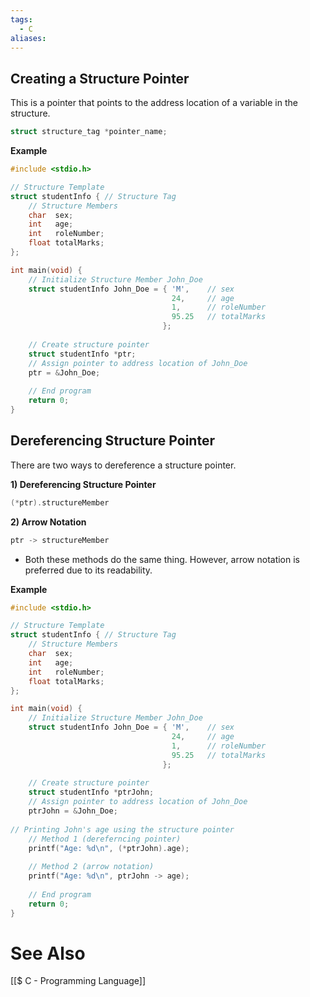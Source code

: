 ```yaml
---
tags:
  - C
aliases:
---
```


## Creating a Structure Pointer
This is a pointer that points to the address location of a variable in the structure.
```c showlinenumbers
struct structure_tag *pointer_name;
```

**Example**
```c showlinenumbers {20-23}
#include <stdio.h>

// Structure Template
struct studentInfo { // Structure Tag
	// Structure Members
	char  sex;
	int   age;
	int   roleNumber;
	float totalMarks;
};

int main(void) {
	// Initialize Structure Member John_Doe
	struct studentInfo John_Doe = { 'M',    // sex
									24,     // age
									1,      // roleNumber
									95.25   // totalMarks
								  };
	
	// Create structure pointer
	struct studentInfo *ptr;
	// Assign pointer to address location of John_Doe
	ptr = &John_Doe;
	
	// End program
	return 0;
}
```

## Dereferencing Structure Pointer
There are two ways to dereference a structure pointer.

**1) Dereferencing Structure Pointer**
```c showlinenumbers
(*ptr).structureMember
```
  
**2) Arrow Notation**
```c showlinenumbers
ptr -> structureMember
```

- Both these methods do the same thing. However, arrow notation is preferred due to its readability.

**Example**
```c showlinenumbers
#include <stdio.h>

// Structure Template
struct studentInfo { // Structure Tag
	// Structure Members
	char  sex;
	int   age;
	int   roleNumber;
	float totalMarks;
};

int main(void) {
	// Initialize Structure Member John_Doe
	struct studentInfo John_Doe = { 'M',    // sex
									24,     // age
									1,      // roleNumber
									95.25   // totalMarks
								  };
	
	// Create structure pointer
	struct studentInfo *ptrJohn;
	// Assign pointer to address location of John_Doe
	ptrJohn = &John_Doe;
	
// Printing John's age using the structure pointer
	// Method 1 (dereferncing pointer)
	printf("Age: %d\n", (*ptrJohn).age);
	
	// Method 2 (arrow notation)
	printf("Age: %d\n", ptrJohn -> age);
	
	// End program
	return 0;
}
```

# See Also
[[$ C - Programming Language]]